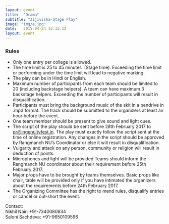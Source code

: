 ```yaml
---
layout: event
title:  "Drama"
subtitle: "Jijivisha-Stage Play"
image: "img/e.jpg"
date:   2015-04-24 12:12:12
layout: event
---
```


### Rules
- Only one entry per college is allowed.
- The time limit is 25 to 45 minutes  (Stage time). Exceeding the time limit or performing under the time limit will lead to negative marking.
- The play can be in Hindi or English.
- Maximum number of participants from each team should be limited to 20 (including backstage helpers). A team can have maximum 3 backstage helpers. Exceeding the number of participants will result in disqualification.
- Participants must bring the background music of the skit in a pendrive in .mp3 format. The track should be submitted to the organizers at least an hour before the event.
- One team member should be present to give sound and light cues.
- The script of the play should be sent before 28th February 2017 to pr@ingenuityfest.in. The play must exactly follow the script sent at the time of online registration. Any changes in the script should be approved by Rangmanch NU’s Coordinator or else it will result in disqualification.
- Vulgarity and attack on any person, community or religion will result in deduction of points.
- Microphones and light will be provided Teams should inform the Rangmanch NU coordinator about their requirement before 25th February 2017.
- Major props have to be brought by teams themselves. Basic props like chair, table will be provided only if you have intimated the organizers about the requirements before 24th February 2017. 
- The Organizing Committee has the right to mend rules, disqualify entries or cancel or cut-short the event.

Contact:
<br>Nikhil Nair: +91-7340080834
<br>Saloni Sachdeva: +91-9650109596
